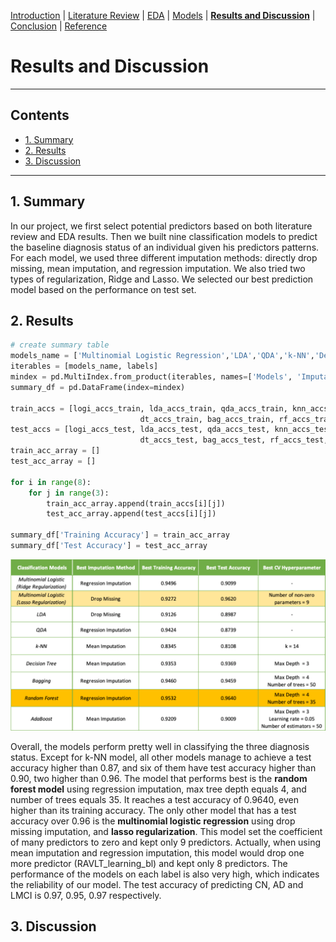 [Introduction](https://mal5482.github.io/ADNI-Alzheimer-Project/index)   |   [Literature Review](https://mal5482.github.io/ADNI-Alzheimer-Project/Review)   |   [EDA](https://mal5482.github.io/ADNI-Alzheimer-Project/EDA)   |   [Models](https://mal5482.github.io/ADNI-Alzheimer-Project/Models)   |   [**Results and Discussion**](https://mal5482.github.io/ADNI-Alzheimer-Project/Summary)   |   [Conclusion](https://mal5482.github.io/ADNI-Alzheimer-Project/Conclusion)   |   [Reference](https://mal5482.github.io/ADNI-Alzheimer-Project/Reference)

# Results and Discussion
---
## Contents
* [1. Summary](#summary)<br>
* [2. Results](#results)<br>
* [3. Discussion](#discussion)<br> 

---

## <a name="summary"></a> 1. Summary
<p> In our project, we first select potential predictors based on both literature review and EDA results. Then we built nine classification models to predict the baseline diagnosis status of an individual given his predictors patterns. For each model, we used three different imputation methods: directly drop missing, mean imputation, and regression imputation. We also tried two types of regularization, Ridge and Lasso. We selected our best prediction model based on the performance on test set.</p>

## <a name="results"></a> 2. Results

```py
# create summary table
models_name = ['Multinomial Logistic Regression','LDA','QDA','k-NN','Decision Tree','Bagging','Random Forest','AdaBoost']
iterables = [models_name, labels]
mindex = pd.MultiIndex.from_product(iterables, names=['Models', 'Imputation Method'])
summary_df = pd.DataFrame(index=mindex)

train_accs = [logi_accs_train, lda_accs_train, qda_accs_train, knn_accs_train, 
                             dt_accs_train, bag_accs_train, rf_accs_train, ada_accs_train]
test_accs = [logi_accs_test, lda_accs_test, qda_accs_test, knn_accs_test, 
                             dt_accs_test, bag_accs_test, rf_accs_test, ada_accs_test]
train_acc_array = []
test_acc_array = []

for i in range(8):
    for j in range(3):
        train_acc_array.append(train_accs[i][j])
        test_acc_array.append(test_accs[i][j])

summary_df['Training Accuracy'] = train_acc_array
summary_df['Test Accuracy'] = test_acc_array

```
![summary table](/images/stable.png)

Overall, the models perform pretty well in classifying the three diagnosis status. Except for k-NN model, all other models manage to achieve a test accuracy higher than 0.87, and six of them have test accuracy higher than 0.90, two higher than 0.96.
The model that performs best is the **random forest model** using regression imputation, max tree depth equals 4, and number of trees equals 35. It reaches a test accuracy of 0.9640, even higher than its training accuracy.
The only other model that has a test accuracy over 0.96 is the **multinomial logistic regression** using drop missing imputation, and **lasso regularization**. This model set the coefficient of many predictors to zero and kept only 9 predictors. Actually, when using mean imputation and regression imputation, this model would drop one more predictor (RAVLT_learning_bl) and kept only 8 predictors.
The performance of the models on each label is also very high, which indicates the reliability of our model. The test accuracy of predicting CN, AD and LMCI is 0.97, 0.95, 0.97 respectively.


## <a name="discussion"></a> 3. Discussion
